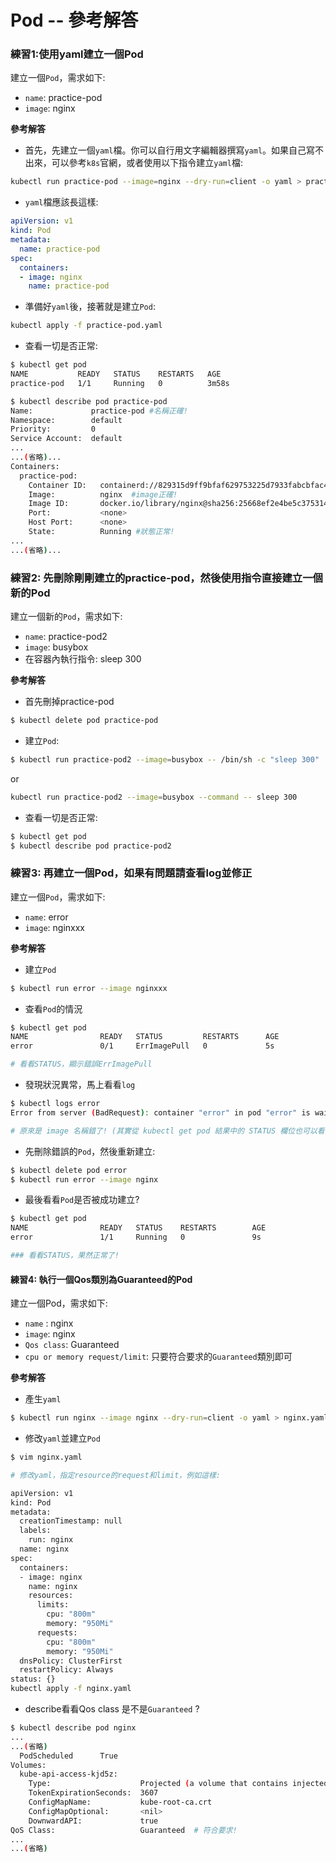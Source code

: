 # Pod -- 參考解答

### 練習1:使用yaml建立一個Pod

建立一個`Pod`，需求如下:
   * `name`: practice-pod
   * `image`: nginx

**參考解答**
* 首先，先建立一個`yaml`檔。你可以自行用文字編輯器撰寫`yaml`。如果自己寫不出來，可以參考`k8s`官網，或者使用以下指令建立`yaml`檔:
```bash
kubectl run practice-pod --image=nginx --dry-run=client -o yaml > practice-pod.yaml
```

* `yaml`檔應該長這樣:
```yaml
apiVersion: v1
kind: Pod
metadata:
  name: practice-pod
spec:
  containers:
  - image: nginx
    name: practice-pod
```

* 準備好`yaml`後，接著就是建立`Pod`:
```bash
kubectl apply -f practice-pod.yaml 
```

* 查看一切是否正常:
```bash
$ kubectl get pod
NAME           READY   STATUS    RESTARTS   AGE
practice-pod   1/1     Running   0          3m58s

$ kubectl describe pod practice-pod
Name:             practice-pod #名稱正確!
Namespace:        default
Priority:         0
Service Account:  default
...
...(省略)...
Containers:
  practice-pod:
    Container ID:   containerd://829315d9ff9bfaf629753225d7933fabcbfac429fee7b2d701c0eaae93151f5b
    Image:          nginx  #image正確!
    Image ID:       docker.io/library/nginx@sha256:25668ef2e4be5c3753148ffe583e2c58c27019582fbd061f2d082839746a5cfa
    Port:           <none>
    Host Port:      <none>
    State:          Running #狀態正常!
...
...(省略)...

```

### 練習2: 先刪除剛剛建立的practice-pod，然後使用指令直接建立一個新的Pod

建立一個新的`Pod`，需求如下:
   * `name`: practice-pod2
   * `image`: busybox
   * 在容器內執行指令: sleep 300

**參考解答**

* 首先刪掉practice-pod
```bash
$ kubectl delete pod practice-pod
```

* 建立`Pod`:
```bash
$ kubectl run practice-pod2 --image=busybox -- /bin/sh -c "sleep 300"
```
or 
```bash
kubectl run practice-pod2 --image=busybox --command -- sleep 300
```

* 查看一切是否正常:
```bash
$ kubectl get pod
$ kubectl describe pod practice-pod2
```

### 練習3: 再建立一個Pod，如果有問題請查看log並修正

建立一個`Pod`，需求如下:
   * `name`: error
   * `image`: nginxxx 

**參考解答**

* 建立`Pod`
```bash
$ kubectl run error --image nginxxx
```

* 查看`Pod`的情況
```bash
$ kubectl get pod
NAME                READY   STATUS         RESTARTS      AGE
error               0/1     ErrImagePull   0             5s

# 看看STATUS，顯示錯誤ErrImagePull
```

* 發現狀況異常，馬上看看`log` 

```bash
$ kubectl logs error
Error from server (BadRequest): container "error" in pod "error" is waiting to start: trying and failing to pull image

# 原來是 image 名稱錯了! (其實從 kubectl get pod 結果中的 STATUS 欄位也可以看出)
```


* 先刪除錯誤的`Pod`，然後重新建立:
```bash
$ kubectl delete pod error
$ kubectl run error --image nginx
```

* 最後看看`Pod`是否被成功建立?
```bash
$ kubectl get pod
NAME                READY   STATUS    RESTARTS        AGE
error               1/1     Running   0               9s

### 看看STATUS，果然正常了!
```

#### 練習4: 執行一個Qos類別為Guaranteed的Pod

建立一個Pod，需求如下:
   * `name` : nginx
   * `image`: nginx
   * `Qos class`: Guaranteed
   * `cpu or memory request/limit`: 只要符合要求的`Guaranteed`類別即可


**參考解答**

* 產生`yaml`
```bash
$ kubectl run nginx --image nginx --dry-run=client -o yaml > nginx.yaml
```

* 修改`yaml`並建立`Pod`
```bash
$ vim nginx.yaml

# 修改yaml，指定resource的request和limit，例如這樣:

apiVersion: v1
kind: Pod
metadata:
  creationTimestamp: null
  labels:
    run: nginx
  name: nginx
spec:
  containers:
  - image: nginx
    name: nginx
    resources:
      limits:
        cpu: "800m"
        memory: "950Mi"
      requests:
        cpu: "800m"
        memory: "950Mi"
  dnsPolicy: ClusterFirst
  restartPolicy: Always
status: {}
kubectl apply -f nginx.yaml
```

* describe看看Qos class 是不是`Guaranteed` ?
```bash
$ kubectl describe pod nginx
...
...(省略)
  PodScheduled      True 
Volumes:
  kube-api-access-kjd5z:
    Type:                    Projected (a volume that contains injected data from multiple sources)
    TokenExpirationSeconds:  3607
    ConfigMapName:           kube-root-ca.crt
    ConfigMapOptional:       <nil>
    DownwardAPI:             true
QoS Class:                   Guaranteed  # 符合要求!
...
...(省略)
```

